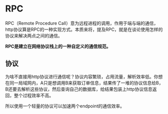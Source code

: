 # RPC

RPC（Remote Procedure Call）意为远程进程的调用，作用于端与端的通信，http协议算是RPC的一种实现方式。本质来将，提及RPC，就是在谈论使用怎样的协议来解决两点之间的通信。

**RPC是建立在网络协议栈上的一种自定义的通信规范。**

## 协议

为啥不直接用http协议进行通信呢？协议内容繁琐，占用流量，解析效率低。你想在同一局域网内，A只是想调用B来获取订单信息，结果传了一堆的协议信息给B，B还要去解析这些协议，然后查询自己的数据库，给结果包装上http协议信息返回，整个过程效率不高。

所以使用一个轻量的协议可以加速两个endpoint的通信效率。